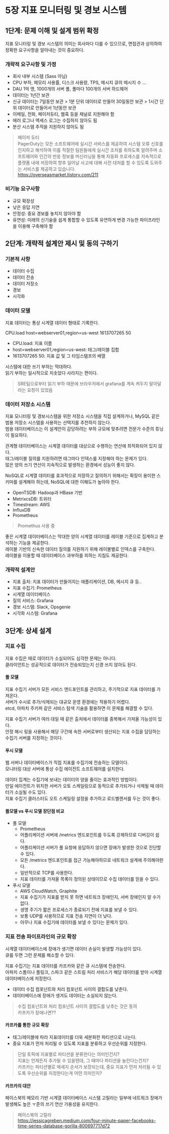 # 5장 지표 모니터링 및 경보 시스템

## 1단계: 문제 이해 및 설계 범위 확정

지표 모니터링 및 경보 시스템의 의미는 회사마다 다를 수 있으므로, 면접관과 상의하여 정확한 요구사항을 알아내는 것이 중요하다.  

### 개략적 요구사항 및 가정

- 회사 내부 시스템 (Sass 아님)
- CPU 부하, 메모리 사용률, 디스크 사용량, TPS, 메시지 큐의 메시지 수 ...
- DAU 1억 명, 1000개의 서버 풀, 풀마다 100개의 서버 하드웨어
- 데이터는 1년간 보관
- 신규 데이터는 7일동안 보관 > 1분 단위 데이터로 만들어 30일동안 보관 > 1시간 단위 데이터로 만들어서 1년동안 보관
- 이메일, 전화, 페이저듀티, 웹훅 등을 채널로 지원해야 함
- 에러 로그나 액세스 로그는 수집하지 않아도 됨
- 분산 시스템 추적을 지원하지 않아도 됨

> 페이저 듀티  
> PagerDuty는 모든 소프트웨어에 실시간 서비스를 제공하여 시스템 오류 신호를 인지하고 해석하여 이를 적절한 팀원들에게 실시간 조치를 취하도록 알려주며 소프트웨어와 인간의 반응 정보를 머신러닝을 통해 자동화 프로세스를 지속적으로 플랫폼 내에 저장하여 향후 일어날 사고에 대해 사전 대처를 할 수 있도록 도와주는 서비스를 제공하고 있습니다.  
> https://overseasmarket.tistory.com/211  

### 비기능 요구사항

- 규모 확장성
- 낮은 응답 지연
- 안정성: 중요 경보를 놓치지 않아야 함
- 유연성: 미래의 신기술을 쉽게 통합할 수 있도록 유연하게 변경 가능한 파이프라인을 이용해 구축해야 함


## 2단계: 개략적 설계안 제시 및 동의 구하기

### 기본적 사항

- 데이터 수집
- 데이터 전송
- 데이터 저장소
- 경보
- 시각화

### 데이터 모델

지표 데이터는 통상 시계열 데이터 형태로 기록한다.  

CPU.load host=webserver01,region=us-west 1613707265 50

- CPU.load: 지표 이름  
- host=webserver01,region=us-west: 태그/레이블 집합  
- 1613707265 50: 지표 값 및 그 타임스탬프의 배열

시스템에 대한 쓰기 부하는 막대하다.  
읽기 부하는 일시적으로 치솟았다 사라지는 편이다.  

> SRE팀으로부터 읽기 부하 때문에 브라우저에서 grafana를 계속 켜두지 말아달라는 요청이 있었음  

### 데이터 저장소 시스템

지표 모니터링 및 경보시스템을 위한 저장소 시스템을 직접 설계하거나, MySQL 같은 범용 저장소 시스템을 사용하는 선택지를 추천하지 않는다.  
범용 데이터베이스는 이 설계안이 감당하려는 부하 규모에 맞추려면 전문가 수준의 튜닝이 필요하다.  

관계형 데이터베이스는 시계열 데이터를 대상으로 수행하는 연산에 최적화되어 있지 않다.  
태그/레이블 질의를 지원하려면 태그마다 인덱스를 지정해야 하는 문제가 있다.  
많은 양의 쓰기 연산이 지속적으로 발생하는 환경에서 성능이 좋지 않다.  

NoSQL로 시계열 데이터를 효과적으로 저장하고 질의하기 위해서는 확장이 용이한 스키마를 설계해야 하는데, NoSQL에 대한 이해도가 높아야 한다.  

- OpenTSDB: Hadoop과 HBase 기반
- MetrixcsDB: 트위터
- Timestream: AWS
- InfluxDB
- Prometheus

> Promethus 사용 중  

좋은 시계열 데이터베이스는 막대한 양의 시계열 데이터를 레이블 기준으로 집계하고 분석하는 기능을 제공한다.  
레이블 기반의 신속한 데이터 질의를 지원하기 위해 레이블별로 인덱스를 구축한다.  
레이블을 이용할 때 데이터베이스 과부하를 피하는 지침도 제공한다.  

### 개략적 설계안

- 지표 출처: 지표 데이터가 만들어지는 애플리케이션, DB, 메시지 큐 등..
- 지표 수집기: Prometheus
- 시계열 데이터베이스
- 질의 서비스: Grafana
- 경보 시스템: Slack, Opsgenie
- 시각화 시스템: Grafana


## 3단계: 상세 설계

### 지표 수집

지표 수집은 때로 데이터가 소실되어도 심각한 문제는 아니다.  
클라이언트는 성공적으로 데이터가 전송되었는지 신경 쓰지 않아도 된다.  

#### 풀 모델

지표 수집기 서버가 모든 서비스 앤드포인트를 관리하고, 주기적으로 지표 데이터를 가져온다.  
서버가 수시로 추가/삭제되는 대규모 운영 환경에는 적용하기 어렵다.  
etcd, 아파치 주키퍼 같은 서비스 탐색 기술을 활용하면 이 문제를 해결할 수 있다.  

지표 수집기 서버가 여러 대일 때 같은 출처에서 데이터를 중복해서 가져올 가능성이 있다.  
안정 해시 링을 사용해서 해당 구간에 속한 서버로부터 생산되는 지표 수집을 담당하는 수집기 서버를 지정하는 것이다.  

#### 푸시 모델

웹 서버나 데이터베이스가 직접 지표를 수집기에 전송하는 모델이다.  
모니터링 대상 서버에 통상 수집 에이전트 소프트웨어를 설치한다.  

데이터 집계는 수집기에 보내는 데이터의 양을 줄이는 효과적인 방법이다.  
만일 에이전트가 위치한 서버가 오토 스케일링으로 동적으로 추가되거나 삭제될 때 데이터가 소실될 수도 있다.  
지표 수집기 클러스터도 오트 스케일링 설정을 추가하고 로드벨렌서를 두는 것이 좋다.  

#### 풀모델 vs 푸시 모델 장단점 비교

- 풀 모델
  - Prometheus
  - 어플리케이션 서버에 /metrics 엔드포인트를 두도록 강제하므로 디버깅이 쉽다.
  - 어플리케이션 서버가 풀 요청에 응답하지 않으면 장애가 발생한 것으로 진단할 수 있다.
  - 모든 /metrics 엔드포인트를 접근 가능해야하므로 네트워크 설계에 주의해야한다.
  - 일반적으로 TCP를 사용한다.
  - 지표 데이터를 가져올 목록이 정의된 상태이므로 수집 데이터를 믿을 수 있다.
- 푸시 모델
  - AWS CloudWatch, Graphite
  - 지표 수집기가 지표를 받지 못 하면 네트워크 장애인지, 서버 장애인지 알 수가 없다.  
  - 생명 주기가 짧은 프로세스가 종료되기 전에 지표를 보낼 수 있다.
  - 보통 UDP를 사용하므로 지표 전송 지연이 더 낮다.
  - 아무나 지표 수집기에 데이터를 보낼 수 있다는 문제가 있다.  

### 지표 전송 파이프라인의 규모 확장

시계열 데이터베이스에 장애가 생기면 데이터 손실이 발생할 가능성이 있다.  
큐를 두면 그런 문제를 해소할 수 있다.  

지표 수집기는 지표 데이터를 카프카와 같은 큐 시스템에 전송한다.  
아파치 스톰이나 플링크, 스파크 같은 스트림 처리 서비스가 해당 데이터를 받아 시계열 데이터베이스에 저장한다.  

- 데이터 수집 컴포넌트와 처리 컴포넌트 사이의 결합도를 낮춘다.
- 데이터베이스에 장애가 생겨도 데이터는 소실되지 않는다.

> 수집 컴포넌트와 처리 컴포넌트 사이의 결합도를 낮추는 것은 동의  
> 카프카가 장애나면??  

#### 카프카를 통한 규모 확장

- 태그/레이블에 따라 지표데이터를 더욱 세분화한 파티션으로 나눈다.  
- 중요 지표가 먼저 처리될 수 있도록 지표를 분류하고 우선순위를 지정한다.  

> 단일 토픽에 지표별로 파티션을 분류한다는 의미인건지?  
> 지표는 언제든지 추가될 수 있을탠데, 그 때마다 파티션을 늘린다는건지?  
> 카프카는 파티션별로 메세지 순서가 보장되는데, 중요 지표가 먼저 처리될 수 있도록 우선순위를 지정한다는게 어떤 의미인지?  

#### 카프카의 대안

페이스북의 메모리 기반 시계열 데이터베이스 시스템 고릴라는 일부에 네트워크 장애가 발생해도 높은 ㅜ준의 쓰기 연산 가용성을 유지한다.  

> 페이스북의 고릴라  
> https://jessicagreben.medium.com/four-minute-paper-facebooks-time-series-database-gorilla-800697717d72


